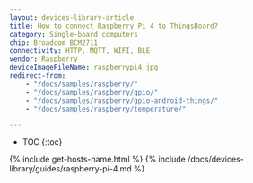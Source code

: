 ```yaml
---
layout: devices-library-article
title: How to connect Raspberry Pi 4 to ThingsBoard?
category: Single-board computers
chip: Broadcom BCM2711
connectivity: HTTP, MQTT, WIFI, BLE
vendor: Raspberry
deviceImageFileName: raspberrypi4.jpg
redirect-from:
    - "/docs/samples/raspberry/"
    - "/docs/samples/raspberry/gpio/"
    - "/docs/samples/raspberry/gpio-android-things/"
    - "/docs/samples/raspberry/temperature/"

---
```


* TOC
{:toc}

{% include get-hosts-name.html %}
{% include /docs/devices-library/guides/raspberry-pi-4.md %}
